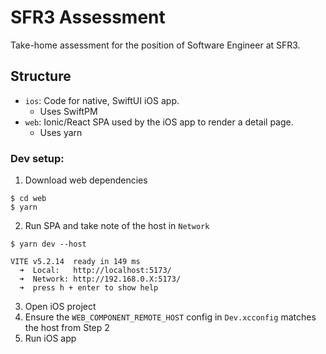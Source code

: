 # SFR3 Assessment

Take-home assessment for the position of Software Engineer at SFR3.

## Structure
- `ios`: Code for native, SwiftUI iOS app.
  - Uses SwiftPM
- `web`: Ionic/React SPA used by the iOS app to render a detail page.
  - Uses yarn

### Dev setup:
1. Download web dependencies
```shell
$ cd web
$ yarn
```
2. Run SPA and take note of the host in `Network`
```shell
$ yarn dev --host

VITE v5.2.14  ready in 149 ms
  ➜  Local:   http://localhost:5173/
  ➜  Network: http://192.168.0.X:5173/
  ➜  press h + enter to show help

```
3. Open iOS project
4. Ensure the `WEB_COMPONENT_REMOTE_HOST` config in `Dev.xcconfig` matches the host from Step 2
5. Run iOS app
